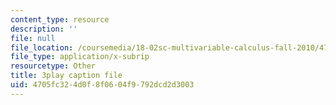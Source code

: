 ```yaml
---
content_type: resource
description: ''
file: null
file_location: /coursemedia/18-02sc-multivariable-calculus-fall-2010/4705fc324d0f8f0604f9792dcd2d3003_ImzS_gSbjK4.srt
file_type: application/x-subrip
resourcetype: Other
title: 3play caption file
uid: 4705fc32-4d0f-8f06-04f9-792dcd2d3003
---
```

